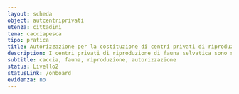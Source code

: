 ```yaml
---
layout: scheda
object: autcentriprivati
utenza: cittadini
tema: cacciapesca
tipo: pratica
title: Autorizzazione per la costituzione di centri privati di riproduzione di fauna selvatica
description: I centri privati di riproduzione di fauna selvatica sono soggetti ad autorizzazione regionale
subtitle: caccia, fauna, riproduzione, autorizzazione
status: Livello2
statusLink: /onboard
evidenza: no
---
```


